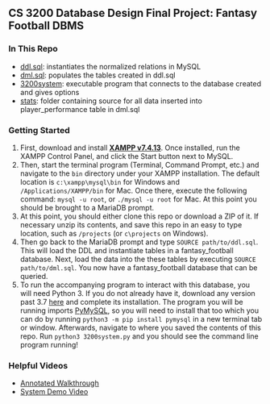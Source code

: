 ## CS 3200 Database Design Final Project: Fantasy Football DBMS
### In This Repo
- [ddl.sql](https://github.com/srobin31/fantasy-football-dbms/blob/main/ddl.sql): instantiates the normalized relations in MySQL
- [dml.sql](https://github.com/srobin31/fantasy-football-dbms/blob/main/dml.sql): populates the tables created in ddl.sql
- [3200system](https://github.com/srobin31/fantasy-football-dbms/blob/main/3200system): executable program that connects to the database created and gives options 
- [stats](https://github.com/srobin31/fantasy-football-dbms/tree/main/stats): folder containing source for all data inserted into player_performance table in dml.sql

### Getting Started
1. First, download and install **[XAMPP v7.4.13](https://www.apachefriends.org/download.html)**. Once installed, run the XAMPP Control Panel, and click the Start button next to MySQL. 
2. Then, start the terminal program (Terminal, Command Prompt, etc.) and navigate to the ``bin`` directory under your XAMPP installation. The default location is ``c:\xampp\mysql\bin`` for Windows and ``/Applications/XAMPP/bin`` for Mac. Once there, execute the following command: ``mysql -u root``, or ``./mysql -u root`` for Mac. At this point you should be brought to a MariaDB prompt. 
3. At this point, you should either clone this repo or download a ZIP of it. If necessary unzip its contents, and save this repo in an easy to type location, such as ``/projects`` (or ``c\projects`` on Windows). 
4. Then go back to the MariaDB prompt and type ``SOURCE path/to/ddl.sql``. This will load the DDL and instantiate tables in a fantasy_football database. Next, load the data into the these tables by executing ``SOURCE path/to/dml.sql``. You now have a fantasy_football database that can be queried.
5. To run the accompanying program to interact with this database, you will need Python 3. If you do not already have it, download any version past 3.7 [here](https://www.python.org/downloads/) and complete its installation. The program you will be running imports [PyMySQL](https://pypi.org/project/PyMySQL/), so you will need to install that too which you can do by running ``python3 -m pip install pymysql`` in a new terminal tab or window. Afterwards, navigate to where you saved the contents of this repo. Run ``python3 3200system.py`` and you should see the command line program running!

### Helpful Videos
- [Annotated Walkthrough]()
- [System Demo Video]()
